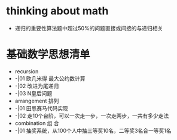 # thinking about math 
- 递归的重要性算法题中超过50%的问题直接或间接的与递归相关

# 基础数学思想清单
- recursion
- -|01 欧几米得 最大公约数计算
- -|02 改进为尾递归
- -|03 N皇后问题
- arrangement 排列
- -|01 田忌赛马代码实现
- -|02 走10个台阶，可以一次走一步，一次走两步，一共有多少走法
- combination 组 合 
- -|01 抽奖系统，从100个人中抽三等奖10名，二等奖3名合一等奖1名


